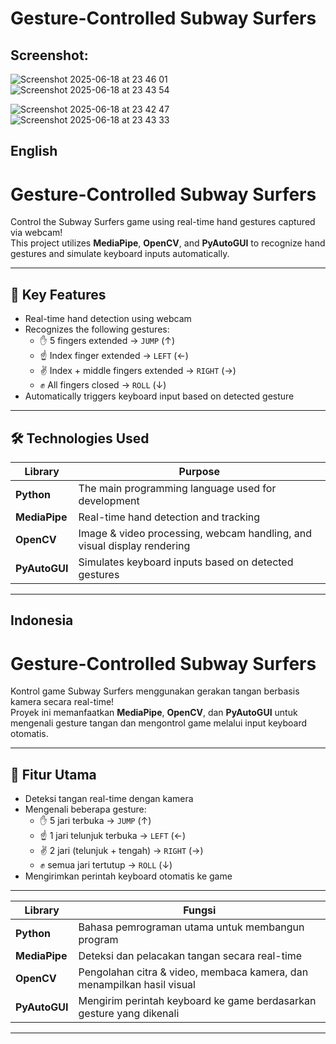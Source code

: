 # Gesture-Controlled Subway Surfers

## Screenshot:
![Screenshot 2025-06-18 at 23 46 01](https://github.com/user-attachments/assets/1fb2b852-657a-4765-a4d8-a5aad9fb9c99)![Screenshot 2025-06-18 at 23 43 54](https://github.com/user-attachments/assets/cd99b7d9-fa66-4abc-be0c-8173c6b69284)

![Screenshot 2025-06-18 at 23 42 47](https://github.com/user-attachments/assets/5df54997-17ba-41ba-a2f6-b05226e62610)
![Screenshot 2025-06-18 at 23 43 33](https://github.com/user-attachments/assets/909fd268-557f-442c-9aeb-a158a84f7cd7)

## English
# Gesture-Controlled Subway Surfers

Control the Subway Surfers game using real-time hand gestures captured via webcam!  
This project utilizes **MediaPipe**, **OpenCV**, and **PyAutoGUI** to recognize hand gestures and simulate keyboard inputs automatically.

---

## 🚀 Key Features
- Real-time hand detection using webcam
- Recognizes the following gestures:
  - ✋ 5 fingers extended → `JUMP` (↑)
  - ☝️ Index finger extended → `LEFT` (←)
  - ✌️ Index + middle fingers extended → `RIGHT` (→)
  - ✊ All fingers closed → `ROLL` (↓)
- Automatically triggers keyboard input based on detected gesture

---

## 🛠️ Technologies Used

| Library        | Purpose                                                                 |
|----------------|-------------------------------------------------------------------------|
| **Python**     | The main programming language used for development                     |
| **MediaPipe**  | Real-time hand detection and tracking                                   |
| **OpenCV**     | Image & video processing, webcam handling, and visual display rendering|
| **PyAutoGUI**  | Simulates keyboard inputs based on detected gestures                   |

---

## Indonesia
# Gesture-Controlled Subway Surfers

Kontrol game Subway Surfers menggunakan gerakan tangan berbasis kamera secara real-time!  
Proyek ini memanfaatkan **MediaPipe**, **OpenCV**, dan **PyAutoGUI** untuk mengenali gesture tangan dan mengontrol game melalui input keyboard otomatis.

---

## 🚀 Fitur Utama
- Deteksi tangan real-time dengan kamera
- Mengenali beberapa gesture:
  - ✋ 5 jari terbuka → `JUMP` (↑)
  - ☝️ 1 jari telunjuk terbuka → `LEFT` (←)
  - ✌️ 2 jari (telunjuk + tengah) → `RIGHT` (→)
  - ✊ semua jari tertutup → `ROLL` (↓)
- Mengirimkan perintah keyboard otomatis ke game

---

| Library        | Fungsi                                                                 |
|----------------|------------------------------------------------------------------------|
| **Python**     | Bahasa pemrograman utama untuk membangun program                      |
| **MediaPipe**  | Deteksi dan pelacakan tangan secara real-time                         |
| **OpenCV**     | Pengolahan citra & video, membaca kamera, dan menampilkan hasil visual|
| **PyAutoGUI**  | Mengirim perintah keyboard ke game berdasarkan gesture yang dikenali  |

---



